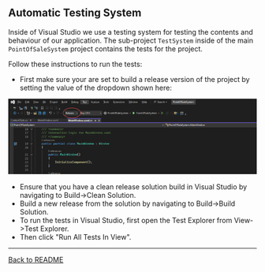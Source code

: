 ## Automatic Testing System

Inside of Visual Studio we use a testing system for testing the contents and behaviour of our application.
The sub-project `TestSystem` inside of the main `PointOfSaleSystem` project contains the tests for the project.

Follow these instructions to run the tests:

* First make sure your are set to build a release version of the project by setting the value of the dropdown shown here:

![VS dropdown](images/vsDropdown.png)

* Ensure that you have a clean release solution build in Visual Studio by navigating to Build->Clean Solution.
* Build a new release from the solution by navigating to Build->Build Solution.
* To run the tests in Visual Studio, first open the Test Explorer from View->Test Explorer.
* Then click "Run All Tests In View".

---

[Back to README](../README.md)